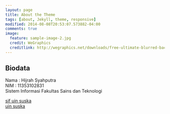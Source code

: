 ```yaml
---
layout: page
title: About the Theme
tags: [about, Jekyll, theme, responsive]
modified: 2014-08-08T20:53:07.573882-04:00
comments: true
image:
  feature: sample-image-2.jpg
  credit: WeGraphics
  creditlink: http://wegraphics.net/downloads/free-ultimate-blurred-background-pack/
---
```

## Biodata
Nama : Hijrah Syahputra<br>
NIM : 11353102831<br>
Sistem Informasi Fakultas Sains dan Teknologi<br>

[sif uin suska](http://sif.uin-suska.ac.id/)<br>
[uin suska](http://uin-suska.ac.id/)<br>
